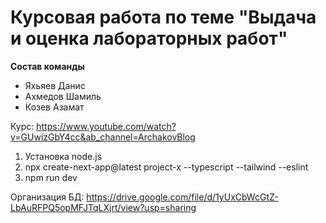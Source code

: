 # Курсовая работа по теме "Выдача и оценка лабораторных работ"

**Состав команды**
- Яхьяев Данис
- Ахмедов Шамиль
- Козев Азамат

Курс:
https://www.youtube.com/watch?v=GUwizGbY4cc&ab_channel=ArchakovBlog

1) Установка node.js
2) npx create-next-app@latest project-x --typescript --tailwind --eslint
3) npm run dev

Организация БД:
https://drive.google.com/file/d/1yUxCbWcGtZ-LbAuRFPQ5opMFJTqLXjrt/view?usp=sharing
